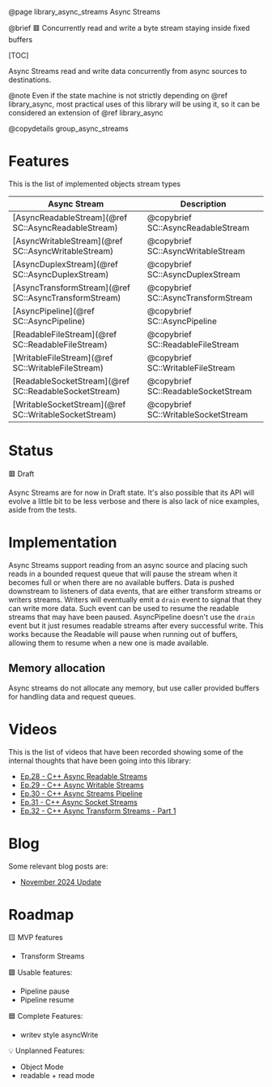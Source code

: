 @page library_async_streams Async Streams

@brief 🟥 Concurrently read and write a byte stream staying inside fixed buffers

[TOC]

Async Streams read and write data concurrently from async sources to destinations.

@note Even if the state machine is not strictly depending on @ref library_async, most practical uses of this library will be using it, so it can be considered an extension of @ref library_async

@copydetails group_async_streams

# Features

This is the list of implemented objects stream types

| Async Stream                                          | Description                           |
|-------------------------------------------------------|---------------------------------------|
| [AsyncReadableStream](@ref SC::AsyncReadableStream)   | @copybrief SC::AsyncReadableStream    | 
| [AsyncWritableStream](@ref SC::AsyncWritableStream)   | @copybrief SC::AsyncWritableStream    |
| [AsyncDuplexStream](@ref SC::AsyncDuplexStream)       | @copybrief SC::AsyncDuplexStream      |
| [AsyncTransformStream](@ref SC::AsyncTransformStream) | @copybrief SC::AsyncTransformStream   |
| [AsyncPipeline](@ref SC::AsyncPipeline)               | @copybrief SC::AsyncPipeline          |
| [ReadableFileStream](@ref SC::ReadableFileStream)     | @copybrief SC::ReadableFileStream     |
| [WritableFileStream](@ref SC::WritableFileStream)     | @copybrief SC::WritableFileStream     |
| [ReadableSocketStream](@ref SC::ReadableSocketStream) | @copybrief SC::ReadableSocketStream   |
| [WritableSocketStream](@ref SC::WritableSocketStream) | @copybrief SC::WritableSocketStream   |


# Status
🟥 Draft  

Async Streams are for now in Draft state.
It's also possible that its API will evolve a little bit to be less verbose and there is also lack of nice examples, aside from the tests.

# Implementation

Async Streams support reading from an async source and placing such reads in a bounded request queue that will pause the stream when it becomes full or when there are no available buffers.
Data is pushed downstream to listeners of data events, that are either transform streams or writers streams.
Writers will eventually emit a `drain` event to signal that they can write more data. 
Such event can be used to resume the readable streams that may have been paused.
AsyncPipeline doesn't use the `drain` event but it just resumes readable streams after every successful write.
This works because the Readable will pause when running out of buffers, allowing them to resume when a new one is made available.

## Memory allocation
Async streams do not allocate any memory, but use caller provided buffers for handling data and request queues.

# Videos

This is the list of videos that have been recorded showing some of the internal thoughts that have been going into this library:

- [Ep.28 - C++ Async Readable Streams](https://www.youtube.com/watch?v=MFPjoOUTlBo)
- [Ep.29 - C++ Async Writable Streams](https://www.youtube.com/watch?v=0OXLxIDvmOU)
- [Ep.30 - C++ Async Streams Pipeline](https://www.youtube.com/watch?v=8rYQ2ApxnwA)
- [Ep.31 - C++ Async Socket Streams](https://www.youtube.com/watch?v=0x6TLV_ig-A)
- [Ep.32 - C++ Async Transform Streams - Part 1](https://www.youtube.com/watch?v=Ul7DdQGrETo)

# Blog

Some relevant blog posts are:

- [November 2024 Update](https://pagghiu.github.io/site/blog/2024-11-30-SaneCppLibrariesUpdate.html)

# Roadmap

🟨 MVP features
- Transform Streams

🟩 Usable features:
- Pipeline pause
- Pipeline resume

🟦 Complete Features:
- writev style asyncWrite

💡 Unplanned Features:
- Object Mode
- readable + read mode
